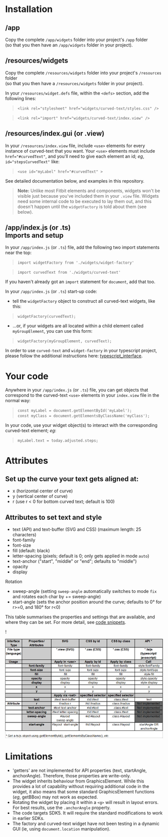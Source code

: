 Installation
=
/app
-
Copy the complete `/app/widgets` folder  into your project's `/app` folder\
 (so that you then have an `/app/widgets` folder in your project).


/resources/widgets
-
Copy the complete `/resources/widgets` folder  into your project's `/resources` folder\
(so that you then have a `/resources/widgets` folder in your project).

In your `/resources/widget.defs` file, within the `<defs>` section, add the following lines:

>`<link rel="stylesheet" href="widgets/curved-text/styles.css" />`

>`<link rel="import" href="widgets/curved-text/index.view" />`

/resources/index.gui (or .view)
-
In your `/resources/index.view` file, include `<use>` elements for every instance of curved-text that you want. Your `<use>` elements must include `href="#curvedText"`, and you'll need to give each element an id; *eg*, `id="stepsCurvedText"` like:
  >`<use id="myLabel" href="#curvedText" >`

See detailed documentation below, and examples in this repository.

>**Note:** Unlike most Fitbit elements and components, widgets won't be visible just because you've included them in your `.view` file. Widgets need some internal code to be executed to lay them out, and this doesn't happen until the `widgetFactory` is told about them (see below).

/app/index.js (or .ts)\
Imports and setup
-
In your `/app/index.js` (or `.ts`) file, add the following two import statements near the top:
> `import widgetFactory from './widgets/widget-factory'`

> `import curvedText from './widgets/curved-text'`

If you haven't already got an `import` statement for `document`, add that too.

In your `/app/index.js` (or `.ts`) start-up code:

* tell the `widgetFactory` object to construct all curved-text widgets, like this:
> `widgetFactory(curvedText);`

* ...or, if your widgets are all located within a child element called `myGroupElement`, you can use this form:
> `widgetFactory(myGroupElement, curvedText);`

In order to use `curved-text` and `widget-factory` in your typescript project, please follow the additional instructions here: [typescript_interface](typescript.md).

Your code
=
Anywhere in your `/app/index.js` (or `.ts`) file, you can get objects that correspond to the curved-text `<use>` elements in your `index.view` file in the normal way:
>`const myLabel = document.getElementById('myLabel');`\
>`const myClass = document.getElementsByClassName('myClass');`

In your code, use your widget object(s) to interact with the corresponding curved-text element; *eg*:

> `myLabel.text = today.adjusted.steps;`

Attributes
=
Set up the curve your text gets aligned at:
 -
 * x (horizontal center of curve)
 * y (vertical center of curve)
 * r (use r < 0 for bottom curved text; default is 100)

 Attributes to set text and style
 -
 * text (API) and text-buffer (SVG and CSS) (maximum length: 25 characters)
 * font-family
 * font-size
 * fill (default: black)
 * letter-spacing (pixels; default is 0; only gets applied in mode `auto`)
 * text-anchor ("start", "middle" or "end"; defaults to "middle")
 * opacity
 * display

 Rotation
 * sweep-angle (setting `sweep-angle` automatically switches to mode `fix` and rotates each char by += sweep-angle)
 * start-angle (sets the anchor position around the curve; defaults to 0° for r>=0, and 180° for r<0)

This table summarises the properties and settings that are available, and where they can be set. For more detail, see [code snippets](snippets.md).

!<div align="center">![set/call](interface_table.png)</div>

Limitations
=
* 'getters' are not implemented for API properties (text, startAngle, anchorAngle). Therefore, those properties are write-only.
* The widget inherits behaviour from GraphicsElement. While this provides a lot of capability without requiring additional code in the widget, it also means that some standard GraphicsElement functions (*eg*, getBBox) may not work as expected.
* Rotating the widget by placing it within a `<g>` will result in layout errors. For best results, use the `.anchorAngle` property.
* The code targets SDK5. It will require the standard modifications to work in earlier SDKs.
* The factory and curved-text widget have not been testing in a dynamic GUI (ie, using `document.location` manipulation).